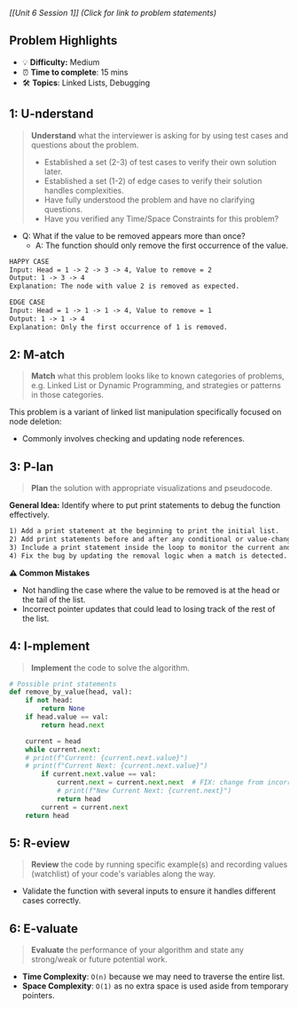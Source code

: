 *[[Unit 6 Session 1]] (Click for link to problem statements)*

## Problem Highlights

* 💡 **Difficulty:** Medium
* ⏰ **Time to complete**: 15 mins
* 🛠️ **Topics**: Linked Lists, Debugging
    
## 1: U-nderstand
 
> **Understand** what the interviewer is asking for by using test cases and questions about the problem.
> - Established a set (2-3) of test cases to verify their own solution later.
> - Established a set (1-2) of edge cases to verify their solution handles complexities.
> - Have fully understood the problem and have no clarifying questions.
> - Have you verified any Time/Space Constraints for this problem?

- Q: What if the value to be removed appears more than once?
    - A: The function should only remove the first occurrence of the value.

```markdown
HAPPY CASE
Input: Head = 1 -> 2 -> 3 -> 4, Value to remove = 2
Output: 1 -> 3 -> 4
Explanation: The node with value 2 is removed as expected.

EDGE CASE
Input: Head = 1 -> 1 -> 1 -> 4, Value to remove = 1
Output: 1 -> 1 -> 4
Explanation: Only the first occurrence of 1 is removed.
```

## 2: M-atch

> **Match** what this problem looks like to known categories of problems, e.g. Linked List or Dynamic Programming, and strategies or patterns in those categories.

This problem is a variant of linked list manipulation specifically focused on node deletion:

- Commonly involves checking and updating node references.

## 3: P-lan

> **Plan** the solution with appropriate visualizations and pseudocode.

**General Idea:** Identify where to put print statements to debug the function effectively.

```markdown
1) Add a print statement at the beginning to print the initial list.
2) Add print statements before and after any conditional or value-changing operation to trace changes.
3) Include a print statement inside the loop to monitor the current and next node values.
4) Fix the bug by updating the removal logic when a match is detected.
```
**⚠️ Common Mistakes**

- Not handling the case where the value to be removed is at the head or the tail of the list.
- Incorrect pointer updates that could lead to losing track of the rest of the list.

## 4: I-mplement

> **Implement** the code to solve the algorithm.

```python
# Possible print statements
def remove_by_value(head, val):
    if not head:
        return None
    if head.value == val:
        return head.next  

    current = head
    while current.next:
	# print(f"Current: {current.next.value}")
	# print(f"Current Next: {current.next.value}")
        if current.next.value == val:
            current.next = current.next.next  # FIX: change from incorrect "current = current.next.next"
            # print(f"New Current Next: {current.next}")
            return head  
        current = current.next
    return head
```

## 5: R-eview

> **Review** the code by running specific example(s) and recording values (watchlist) of your code's variables along the way.

- Validate the function with several inputs to ensure it handles different cases correctly.

## 6: E-valuate

> **Evaluate** the performance of your algorithm and state any strong/weak or future potential work.

* **Time Complexity**: `O(n)` because we may need to traverse the entire list.
* **Space Complexity**: `O(1)` as no extra space is used aside from temporary pointers.


